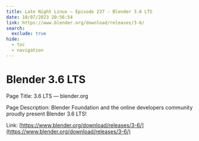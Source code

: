 ```yaml
---
title: Late Night Linux – Episode 237 - Blender 3.6 LTS
date: 10/07/2023 20:56:54
link: https://www.blender.org/download/releases/3-6/
search:
  exclude: true
hide:
  - toc
  - navigation
---
```


# Blender 3.6 LTS

Page Title: 3.6 LTS — blender.org

Page Description: Blender Foundation and the online developers community proudly present Blender 3.6 LTS! 

Link: [https://www.blender.org/download/releases/3-6/](https://www.blender.org/download/releases/3-6/)